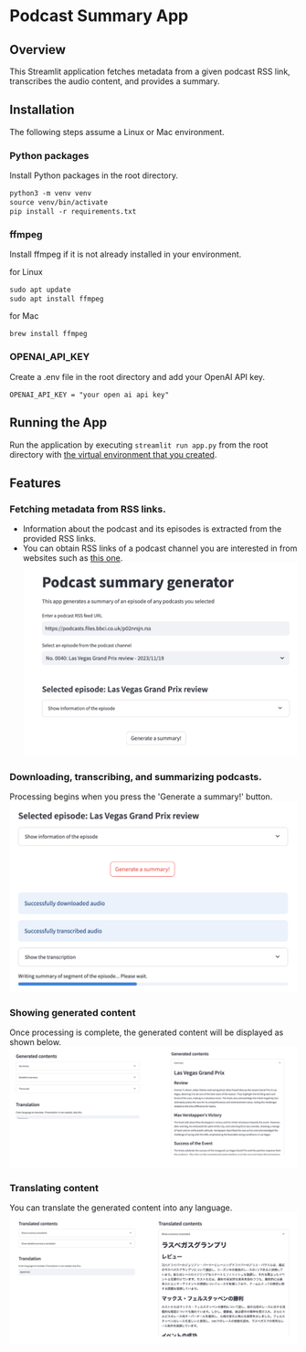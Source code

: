 # Podcast Summary App

## Overview

This Streamlit application fetches metadata from a given podcast RSS link, transcribes the audio content, and provides a summary.

## Installation

The following steps assume a Linux or Mac environment.

### Python packages

Install Python packages in the root directory.

```shell
python3 -m venv venv
source venv/bin/activate
pip install -r requirements.txt
```

### ffmpeg

Install ffmpeg if it is not already installed in your environment.

for Linux

```shell
sudo apt update
sudo apt install ffmpeg
```

for Mac

```shell
brew install ffmpeg
```

### OPENAI_API_KEY

Create a .env file in the root directory and add your OpenAI API key.

```env
OPENAI_API_KEY = "your open ai api key"
```

## Running the App

Run the application by executing `streamlit run app.py` from the root directory with [the virtual environment that you created](#python-packages).

## Features

### Fetching metadata from RSS links.

- Information about the podcast and its episodes is extracted from the provided RSS links.
- You can obtain RSS links of a podcast channel you are interested in from websites such as [this one](https://castos.com/tools/find-podcast-rss-feed/).
![meta info](/assets/fetching.png)

### Downloading, transcribing, and summarizing podcasts.

Processing begins when you press the 'Generate a summary!' button.
![processing](/assets/processing.png)

### Showing generated content

Once processing is complete, the generated content will be displayed as shown below.
![generated_contents](/assets/generated_contents.png)

### Translating content

You can translate the generated content into any language.
![translating](/assets/translating.png)
